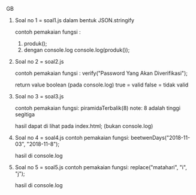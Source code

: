 GB

1. Soal no 1 = soal1.js dalam bentuk JSON.stringify

   contoh pemakaian fungsi :

   1. produk();
   2. dengan console.log console.log(produk());

2. Soal no 2 = soal2.js

   contoh pemakaian fungsi :
   verify("Password Yang Akan Diverifikasi");

   return value boolean (pada console.log)
   true = valid
   false = tidak valid

3. Soal no 3 = soal3.js

   contoh pemakaian fungsi:
   piramidaTerbalik(8) note: 8 adalah tinggi segitiga

   hasil dapat di lihat pada index.html; (bukan console.log)

4. Soal no 4 = soal4.js
   contoh pemakaian fungsi:
   beetwenDays("2018-11-03", "2018-11-8");

   hasil di console.log

5. Soal no 5 = soal5.js
   contoh pemakaian fungsi:
   replace("matahari", "i", "j");

   hasil di console.log
